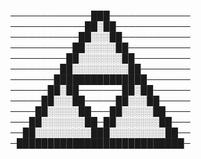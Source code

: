 
─────────────███─────────────
────────────██░██────────────
───────────██░░░██───────────
──────────██░░░░░██──────────
─────────██░░░░░░░██─────────
────────██░░░░░░░░░██────────
───────███████████████───────
──────██░██───────██░██──────
─────██░░░██─────██░░░██─────
────██░░░░░██───██░░░░░██────
───██░░░░░░░██─██░░░░░░░██───
──██░░░░░░░░░███░░░░░░░░░██──
─███████████████████████████─


